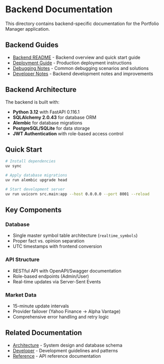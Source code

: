 # Backend Documentation

This directory contains backend-specific documentation for the Portfolio Manager application.

## Backend Guides

- [Backend README](backend-readme.md) - Backend overview and quick start guide
- [Deployment Guide](deployment-guide.md) - Production deployment instructions
- [Debugging Notes](debugging-notes.md) - Common debugging scenarios and solutions
- [Developer Notes](developer-notes.md) - Backend development notes and improvements

## Backend Architecture

The backend is built with:
- **Python 3.12** with FastAPI 0.116.1
- **SQLAlchemy 2.0.43** for database ORM
- **Alembic** for database migrations
- **PostgreSQL/SQLite** for data storage
- **JWT Authentication** with role-based access control

## Quick Start

```bash
# Install dependencies
uv sync

# Apply database migrations
uv run alembic upgrade head

# Start development server
uv run uvicorn src.main:app --host 0.0.0.0 --port 8001 --reload
```

## Key Components

### Database
- Single master symbol table architecture (`realtime_symbols`)
- Proper fact vs. opinion separation
- UTC timestamps with frontend conversion

### API Structure
- RESTful API with OpenAPI/Swagger documentation
- Role-based endpoints (Admin/User)
- Real-time updates via Server-Sent Events

### Market Data
- 15-minute update intervals
- Provider failover (Yahoo Finance → Alpha Vantage)
- Comprehensive error handling and retry logic

## Related Documentation

- [Architecture](../architecture/) - System design and database schema
- [Developer](../developer/) - Development guidelines and patterns
- [Reference](../reference/) - API reference documentation